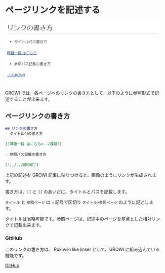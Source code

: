 # ページリンクを記述する

![page_linker](./images/page_linker.png)

GROWI では、各ページへのリンクの書き方として、以下のように参照形式で記述することが出来ます。

## ページリンクの書き方

```markdown
## リンクの書き方
- タイトル付の書き方

[[課題一覧 はこちら>../課題]]

- 参照パス記載の書き方

[[../../GROWI]]
```

上記の記述を GROWI 記事に貼りつけると、画像のようにリンクが生成されます。

書き方は、`[[` と `]]` のあいだに、タイトルとパスを記載します。

`タイトル` と `参照ページ` は `>` 記号で区切り `タイトル>参照ページ` のように記述します。

タイトルは省略可能です。参照ページは、記述中のページを基点とした相対リンクで記載出来ます。

### GitHub

このリンクの書き方は、 Pukiwiki like linker として、GROWI に組み込んでいる機能です。

[GitHub](https://github.com/weseek/growi-plugin-pukiwiki-like-linker)
